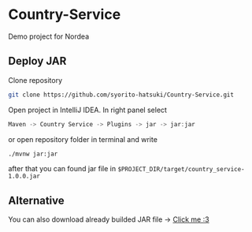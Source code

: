 # Country-Service
Demo project for Nordea

## Deploy JAR
Clone repository
```sh
git clone https://github.com/syorito-hatsuki/Country-Service.git
```
Open project in IntelliJ IDEA. In right panel select 
```js
Maven -> Country Service -> Plugins -> jar -> jar:jar
```
or open repository folder in terminal and write
```sh
./mvnw jar:jar
```
after that you can found jar file in `$PROJECT_DIR/target/country_service-1.0.0.jar`

## Alternative
You can also download already builded JAR file -> [Click me :3](https://github.com/syorito-hatsuki/Country-Service/blob/master/country_service-1.0.0.jar?raw=true)
